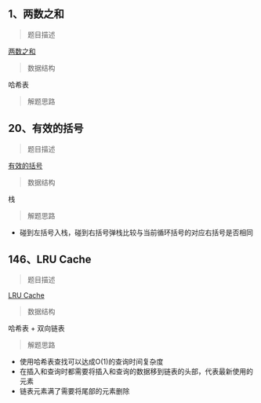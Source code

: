 ## 1、两数之和

> 题目描述

[两数之和](src/main/java/leetcode/editor/cn/doc/content/TwoSum.md)

> 数据结构

哈希表

> 解题思路


## 20、有效的括号

> 题目描述

[有效的括号](src/main/java/leetcode/editor/cn/doc/content/ValidParentheses.md)

> 数据结构

栈

> 解题思路

- 碰到左括号入栈，碰到右括号弹栈比较与当前循环括号的对应右括号是否相同

## 146、LRU Cache

> 题目描述

[LRU Cache](src/main/java/leetcode/editor/cn/doc/content/LruCache.md)

> 数据结构

哈希表 + 双向链表

> 解题思路

- 使用哈希表查找可以达成O(1)的查询时间复杂度
- 在插入和查询时都需要将插入和查询的数据移到链表的头部，代表最新使用的元素
- 链表元素满了需要将尾部的元素删除